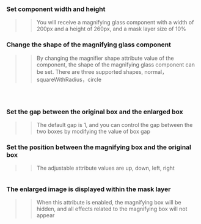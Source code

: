 
### Set component width and height

>> You will receive a magnifying glass component with a width of 200px and a height of 260px, and a mask layer size of 10%

<image-magnifier
    magnifier-image="./tiger.webp"
    width="200px"
    height="260px"
    >
</image-magnifier>

### Change the shape of the magnifying glass component

>> By changing the magnifier shape attribute value of the component, the shape of the magnifying glass component can be set. There are three supported shapes, normal，squareWithRadius，circle

<div class="flex-layout-box">

<image-magnifier
    magnifier-image="./tiger.webp"
    width="200px"
    height="260px"
    magnifier-shape="normal"
    >
</image-magnifier>
<image-magnifier
    magnifier-image="./tiger.webp"
    width="200px"
    height="260px"
    magnifier-shape="squareWithRadius"
    >
</image-magnifier>
<image-magnifier
    magnifier-image="./tiger.webp"
    width="200px"
    height="260px"
    magnifier-shape="circle"
    >
</image-magnifier>
</div>

### Set the gap between the original box and the enlarged box

>> The default gap is 1, and you can control the gap between the two boxes by modifying the value of box gap

<image-magnifier
    magnifier-image="./tiger.webp"
    width="200px"
    height="260px"
    :box-gap="3"
    magnifier-shape="circle"
    >
</image-magnifier>

### Set the position between the magnifying box and the original box

>> The adjustable attribute values are up, down, left, right

<div class="flex-layout-box">
<image-magnifier
    class="direction-component"
    magnifier-image="./tiger.webp"
    width="200px"
    height="260px"
    magnifier-direction="bottom"
    >
</image-magnifier>
<image-magnifier
    class="direction-component"
    magnifier-image="./tiger.webp"
    width="200px"
    height="260px"
    magnifier-direction="right"
    >
</image-magnifier>
<image-magnifier
    class="direction-component"
    magnifier-image="./tiger.webp"
    width="200px"
    height="260px"
    magnifier-direction="top"
    >
</image-magnifier>
<image-magnifier
    class="direction-component"
    magnifier-image="./tiger.webp"
    width="200px"
    height="260px"
    magnifier-direction="left"
    >
</image-magnifier>
</div>


### The enlarged image is displayed within the mask layer

>> When this attribute is enabled, the magnifying box will be hidden, and all effects related to the magnifying box will not appear

<image-magnifier
    class="direction-component"
    magnifier-image="./tiger.webp"
    width="200px"
    height="260px"
    show-in-mask
    mask-size="50%"
    >
</image-magnifier>





<style>
.flex-layout-box{
    position: relative;
    display: flex;
    justify-content: space-between;
}
.direction-component{
    margin-right: 1rem;
}
</style>

